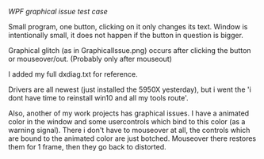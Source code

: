 
*WPF graphical issue test case*

Small program, one button, clicking on it only changes its text.
Window is intentionally small, it does not happen if the button in question is bigger.

Graphical glitch (as in GraphicalIssue.png) occurs after clicking the button or mouseover/out. (Probably only after mouseout)

I added my full dxdiag.txt for reference.

Drivers are all newest (just installed the 5950X yesterday), but i went the 'i dont have time to reinstall win10 and all my tools route'.

Also, another of my work projects has graphical issues. I have a animated color in the window and some usercontrols which bind to this color (as a warning signal).
There i don't have to mouseover at all, the controls which are bound to the animated color are just botched. Mouseover there restores them for 1 frame, then they go back to distorted.

